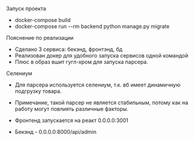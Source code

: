 Запуск проекта

- docker-compose build
- docker-compose run --rm backend python manage.py migrate

Пояснение по реализации
- Сделано 3 сервиса: бекэнд, фронтэнд, бд
- Реализован докер для удобного запуска сервисов одной командой
- Плюс в образ вшит гугл-хром для запуска парсера.

Селениум
- Для парсера используется селениум, т.к. вб имеет динамичную подгрузку товара.
- Примечание, такой парсер не является стабильным, потому как на работу могут повлиять различные факторы.

- Фронтенд запускается на реакт 0.0.0.0:3001
- Бекэнд - 0.0.0.0:8000/api/admin
